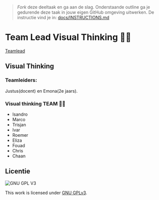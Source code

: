 > _Fork_ deze deeltaak en ga aan de slag. 
Onderstaande outline ga je gedurende deze taak in jouw eigen GitHub omgeving uitwerken. 
De instructie vind je in: [docs/INSTRUCTIONS.md](docs/INSTRUCTIONS.md)

# Team Lead Visual Thinking 👀💭
[Teamlead]()
## Visual Thinking
### Teamleiders: 
Justus(docent) en Emona(2e jaars).

### Visual thinking TEAM 🤜🤛
- Isandro
- Marco
- Trisjan
- Ivar
- Roemer 
- Eliza 
- Fouad 
- Chris
- Chaan




## Licentie

![GNU GPL V3](https://www.gnu.org/graphics/gplv3-127x51.png)

This work is licensed under [GNU GPLv3](./LICENSE).
